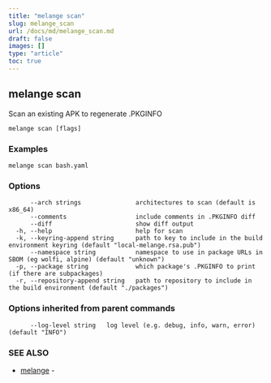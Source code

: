 ```yaml
---
title: "melange scan"
slug: melange_scan
url: /docs/md/melange_scan.md
draft: false
images: []
type: "article"
toc: true
---
```

## melange scan

Scan an existing APK to regenerate .PKGINFO

```
melange scan [flags]
```

### Examples

```
melange scan bash.yaml
```

### Options

```
      --arch strings               architectures to scan (default is x86_64)
      --comments                   include comments in .PKGINFO diff
      --diff                       show diff output
  -h, --help                       help for scan
  -k, --keyring-append string      path to key to include in the build environment keyring (default "local-melange.rsa.pub")
      --namespace string           namespace to use in package URLs in SBOM (eg wolfi, alpine) (default "unknown")
  -p, --package string             which package's .PKGINFO to print (if there are subpackages)
  -r, --repository-append string   path to repository to include in the build environment (default "./packages")
```

### Options inherited from parent commands

```
      --log-level string   log level (e.g. debug, info, warn, error) (default "INFO")
```

### SEE ALSO

* [melange](/docs/md/melange.md)	 - 

